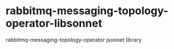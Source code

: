# rabbitmq-messaging-topology-operator-libsonnet
rabbitmq-messaging-topology-operator jsonnet library
